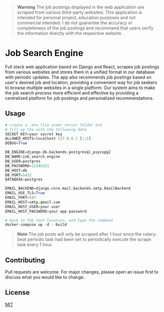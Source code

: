 > **Warning**
> The job postings displayed in the web application are scraped from various third-party websites. This application is intended for personal project, education purposes and not commercial intended. I do not guarantee the accuracy or completeness of the job postings and recommend that users verify the information directly with the respective website.
# Job Search Engine
Full stack web application based on Django and React, scrapes job postings from various websites and stores them in a unified format in our database with periodic updates. The app also recommends job postings based on user's desired job and location, providing a convenient way for job seekers to browse multiple websites in a single platform. Our system aims to make the job search process more efficient and effective by providing a centralized platform for job postings and personalized recommendations.

## Usage

```python
# create a .env file under server folder and 
# fill up the with the following data
SECRET_KEY=your secret key
ALLOWED_HOSTS=localhost 127.0.0.1 [::1]
DEBUG=True

DB_ENGINE=django.db.backends.postgresql_psycopg2
DB_NAME=job_search_engine
DB_USER=postgres
DB_PASSWORD=12344321
DB_HOST=db
DB_PORT=5432
DATABASE=postgres

EMAIL_BACKEND=django.core.mail.backends.smtp.EmailBackend
EMAIL_USE_TLS=True
EMAIL_PORT=587
EMAIL_HOST=smtp.gmail.com
EMAIL_HOST_USER=your user
EMAIL_HOST_PASSWORD=your app password

# back to the root location, and type the command
docker-compose up -d --build
```
> **Note**
> The job posts will only be scraped after 1 hour since the celery-beat periodic task had been set to periodically execute the scrape task every 1 hour.

## Contributing

Pull requests are welcome. For major changes, please open an issue first
to discuss what you would like to change.

## License

[MIT](https://choosealicense.com/licenses/mit/)
